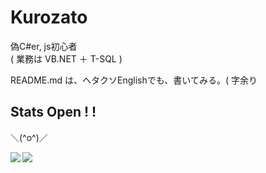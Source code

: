 # Kurozato
偽C#er, js初心者    
( 業務は VB.NET ＋ T-SQL )    

README.md は、ヘタクソEnglishでも、書いてみる。( 字余り    

## Stats Open ! !
    
＼(^o^)／    
    
<a href="https://github.com/anuraghazra/github-readme-stats">
  <img align="left" src="https://github-readme-stats.vercel.app/api?username=kurozato&show_icons=true&theme=nord" />
</a>
<a href="https://github.com/anuraghazra/github-readme-stats">
  <img align="left" src="https://github-readme-stats.vercel.app/api/top-langs/?username=kurozato&show_icons=true&theme=nord" />
</a>    

<!--
**kurozato/kurozato** is a ✨ _special_ ✨ repository because its `README.md` (this file) appears on your GitHub profile.

Here are some ideas to get you started:

- 🔭 I’m currently working on ...
- 🌱 I’m currently learning ...
- 👯 I’m looking to collaborate on ...
- 🤔 I’m looking for help with ...
- 💬 Ask me about ...
- 📫 How to reach me: ...
- 😄 Pronouns: ...
- ⚡ Fun fact: ...
-->
